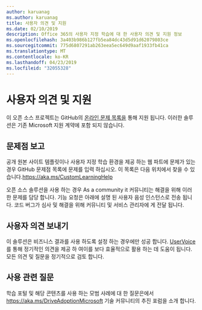 ```yaml
---
author: karuanag
ms.author: karuanag
title: 사용자 의견 및 지원
ms.date: 02/10/2019
description: Office 365의 사용자 지정 학습에 대 한 사용자 의견 및 지원 정보
ms.openlocfilehash: 3a403b986b127fb5ea84dc43d5d91d62079803ce
ms.sourcegitcommit: 775d6807291ab263eea5ec649d9aaf1933fb41ca
ms.translationtype: MT
ms.contentlocale: ko-KR
ms.lasthandoff: 04/23/2019
ms.locfileid: "32055328"
---
```

# <a name="feedback-and-support"></a>사용자 의견 및 지원

이 오픈 소스 프로젝트는 GitHub의 [온라인 문제 목록을](https://aka.ms/CustomLearningHelp) 통해 지원 됩니다. 이러한 솔루션은 기존 Microsoft 지원 계약에 포함 되지 않습니다.  

## <a name="report-issues"></a>문제점 보고

공개 원본 사이트 템플릿이나 사용자 지정 학습 환경을 제공 하는 웹 파트에 문제가 있는 경우 GitHub 문제점 목록에 문제를 입력 하십시오.  이 목록은 다음 위치에서 찾을 수 있습니다.https://aka.ms/CustomLearningHelp  

오픈 소스 솔루션을 사용 하는 경우 As a community it 커뮤니티는 해결을 위해 이러한 문제를 담당 합니다.  기능 요청은 아래에 설명 된 사용자 음성 인스턴스로 전송 됩니다.  코드 버그가 심사 및 해결을 위해 커뮤니티 및 서비스 관리자에 게 전달 됩니다.  

## <a name="provide-us-feedback"></a>사용자 의견 보내기

이 솔루션은 비즈니스 결과를 사용 하도록 설정 하는 경우에만 성공 합니다.  [UserVoice](https://microsoftteams.uservoice.com/forums/913429-learning-solutions)를 통해 정기적인 의견을 제공 하 여이를 보다 효율적으로 활용 하는 데 도움이 됩니다.  모든 의견 및 질문을 정기적으로 검토 합니다.

## <a name="usage-questions"></a>사용 관련 질문

학습 포털 및 해당 콘텐츠를 사용 하는 모범 사례에 대 한 질문은에서 [](https://aka.ms/DriveAdoption) https://aka.ms/DriveAdoptionMicrosoft 기술 커뮤니티의 추진 포럼을 소개 합니다. 

